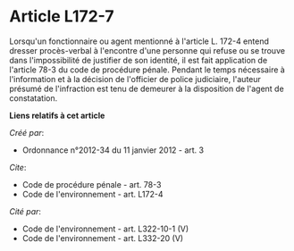 # Article L172-7

Lorsqu'un fonctionnaire ou agent mentionné à l'article L. 172-4 entend dresser procès-verbal à l'encontre d'une personne qui
refuse ou se trouve dans l'impossibilité de justifier de son identité, il est fait application de l'article 78-3 du code de
procédure pénale. Pendant le temps nécessaire à l'information et à la décision de l'officier de police judiciaire, l'auteur
présumé de l'infraction est tenu de demeurer à la disposition de l'agent de constatation.

**Liens relatifs à cet article**

_Créé par_:

  - Ordonnance n°2012-34 du 11 janvier 2012 - art. 3

_Cite_:

  - Code de procédure pénale - art. 78-3
  - Code de l'environnement - art. L172-4

_Cité par_:

  - Code de l'environnement - art. L322-10-1 (V)
  - Code de l'environnement - art. L332-20 (V)
